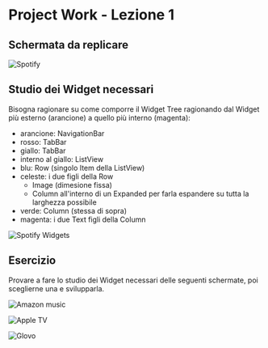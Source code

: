 # Project Work - Lezione 1

## Schermata da replicare

![Spotify](references/spotify.png "Spotify")

## Studio dei Widget necessari

Bisogna ragionare su come comporre il Widget Tree ragionando dal Widget più esterno (arancione) a quello più interno (magenta):

- arancione: NavigationBar
- rosso: TabBar
- giallo: TabBar
- interno al giallo: ListView
- blu: Row (singolo Item della ListView)
- celeste: i due figli della Row
  - Image (dimesione fissa)
  - Column all'interno di un Expanded per farla espandere su tutta la larghezza possibile
- verde: Column (stessa di sopra)
- magenta: i due Text figli della Column

![Spotify Widgets](references/spotify_widgets.png "Spotify")

## Esercizio

Provare a fare lo studio dei Widget necessari delle seguenti schermate, poi sceglierne una e svilupparla.

![Amazon music](references/amazon_music.jpeg "Amazon music")

![Apple TV](references/apple_tv.png "Apple TV")

![Glovo](references/glovo.jpeg "Glovo")
